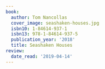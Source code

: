 ```yaml
---
book:
  author: Tom Nancollas
  cover_image: seashaken-houses.jpg
  isbn10: 1-84614-937-1
  isbn13: 978-1-84614-937-5
  publication_year: '2018'
  title: Seashaken Houses
review:
  date_read: '2019-04-14'
---
```

